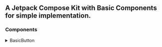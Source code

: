 ## A Jetpack Compose Kit with Basic Components for simple implementation.

### Components
<details>
<summary>BasicButton</summary><br>

A simple and modern text button with with some added presets and with the possibility to
customize the button as well.

:white_check_mark: `feature/ui-basic-button` Added some presets and a Custom choice.
![Button Preview](assets/button_preview.png)


</details>
